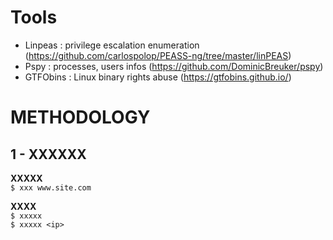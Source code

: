# Tools
- Linpeas : privilege escalation enumeration (https://github.com/carlospolop/PEASS-ng/tree/master/linPEAS)
- Pspy : processes, users infos (https://github.com/DominicBreuker/pspy)
- GTFObins : Linux binary rights abuse (https://gtfobins.github.io/)  
  
# METHODOLOGY
## 1 - XXXXXX 
**XXXXX**  
	`$ xxx www.site.com` 
	
**XXXX**  
	`$ xxxxx`  
	`$ xxxxx <ip>`  
	

